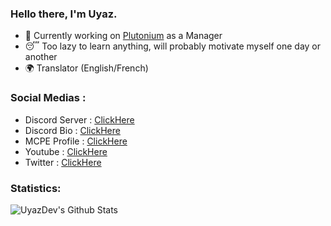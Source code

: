 ### Hello there, I'm Uyaz.


- 🔭 Currently working on [Plutonium](https://discord.gg/rp2ka3RNq7) as a Manager
- 😴 Too lazy to learn anything, will probably motivate myself one day or another
- 🌍 Translator (English/French)


### Social Medias :

- Discord Server : [ClickHere](https://discord.gg/rp2ka3RNq7)
- Discord Bio : [ClickHere](https://discord.bio/Uyaz)
- MCPE Profile : [ClickHere](https://xboxgamertag.com/search/Uyaz)
- Youtube : [ClickHere](https://www.youtube.com/c/uyazz)
- Twitter : [ClickHere](https://twitter.com/Uyaz_)


### Statistics:

<img align="left" alt="UyazDev's Github Stats" src="https://github-readme-stats.vercel.app/api?username=UyazDev&show_icons=true&hide_border=true&theme=prussian" />
